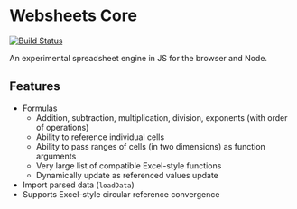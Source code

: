 # Websheets Core

[![Build Status](https://travis-ci.org/WebSheets/websheets-core.svg?branch=master)](https://travis-ci.org/WebSheets/websheets-core)

An experimental spreadsheet engine in JS for the browser and Node.


## Features

- Formulas
    + Addition, subtraction, multiplication, division, exponents (with order of operations)
    + Ability to reference individual cells
    + Ability to pass ranges of cells (in two dimensions) as function arguments
    + Very large list of compatible Excel-style functions
    + Dynamically update as referenced values update
- Import parsed data (`loadData`)
- Supports Excel-style circular reference convergence
